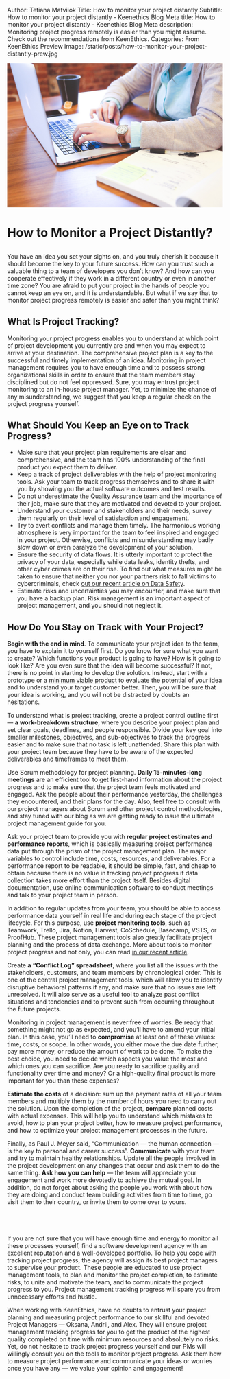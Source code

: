 Author: Tetiana Matviiok
Title: How to monitor your project distantly
Subtitle: How to monitor your project distantly - Keenethics Blog
Meta title: How to monitor your project distantly - Keenethics Blog
Meta description: Monitoring project progress remotely is easier than you might assume. Check out the recommendations from KeenEthics.
Categories: From KeenEthics
Preview image: /static/posts/how-to-monitor-your-project-distantly-prew.jpg

![How to monitor your project distantly](/static/posts/how-to-monitor-your-project-distantly.jpg)

<div>
  <h1 class="visually-hidden">How to Monitor a Project Distantly?</h1>
</div>

<div style="margin-top: 30px">
  <p>You have an idea you set your sights on, and you truly cherish it because it should become the key to your future success. How can you trust such a valuable thing to a team of developers you don’t know? And how can you cooperate effectively if they work in a different country or even in another time zone? You are afraid to put your project in the hands of people you cannot keep an eye on, and it is understandable. But what if we say that to monitor project progress remotely is easier and safer than you might think?</p>
</div>

## What Is Project Tracking?

Monitoring your project progress enables you to understand at which point of project development you currently are and when you may expect to arrive at your destination. The comprehensive project plan is a key to the successful and timely implementation of an idea. Monitoring in project management requires you to have enough time and to possess strong organizational skills in order to ensure that the team members stay disciplined but do not feel oppressed. Sure, you may entrust project monitoring to an in-house project manager. Yet, to minimize the chance of any misunderstanding, we suggest that you keep a regular check on the project progress yourself. 
	
## What Should You Keep an Eye on to Track Progress?

<ul>
  <li>Make sure that your project plan requirements are clear and comprehensive, and the team has 100% understanding of the final product you expect them to deliver.</li>
  <li>Keep a track of project deliverables with the help of project monitoring tools. Ask your team to track progress themselves and to share it with you by showing you the actual software outcomes and test results.</li>
  <li>Do not underestimate the Quality Assurance team and the importance of their job, make sure that they are motivated and devoted to your project.</li>
  <li>Understand your customer and stakeholders and their needs, survey them regularly on their level of satisfaction and engagement.</li>
  <li>Try to avert conflicts and manage them timely. The harmonious working atmosphere is very important for the team to feel inspired and engaged in your project. Otherwise, conflicts and misunderstanding may badly slow down or even paralyze the development of your solution.</li>
  <li>Ensure the security of data flows. It is utterly important to protect the privacy of your data, especially while data leaks, identity thefts, and other cyber crimes are on their rise. To find out what measures might be taken to ensure that neither you nor your partners risk to fall victims to cybercriminals, check <a href="/blog/1543388400000-your-data-is-safe-in-ukraine" target="_blank" rel="noopener noreferrer nofollow">out our recent article on Data Safety</a>.</li>
  <li>Estimate risks and uncertainties you may encounter, and make sure that you have a backup plan. Risk management is an important aspect of project management, and you should not neglect it.</li>
</ul>

## How Do You Stay on Track with Your Project?

<p>
  <b>Begin with the end in mind</b>. To communicate your project idea to the team, you have to explain it to yourself first. Do you know for sure what you want to create? Which functions your product is going to have? How is it going to look like? Are you even sure that the idea will become successful? If not, there is no point in starting to develop the solution. Instead, start with a prototype or a <a href="/approach-minimum-viable-product" target="_blank" rel="noopener noreferrer nofollow">minimum viable product</a> to evaluate the potential of your idea and to understand your target customer better. Then, you will be sure that your idea is working, and you will not be distracted by doubts an hesitations.
</p>

To understand what is project tracking, create a project control outline first ― __a work-breakdown structure__, where you describe your project plan and set clear goals, deadlines, and people responsible. Divide your key goal into smaller milestones, objectives, and sub-objectives to track the progress easier and to make sure that no task is left unattended. Share this plan with your project team because they have to be aware of the expected deliverables and timeframes to meet them.

Use Scrum methodology for project planning. __Daily 15-minutes-long meetings__ are an efficient tool to get first-hand information about the project progress and to make sure that the project team feels motivated and engaged. Ask the people about their performance yesterday, the challenges they encountered, and their plans for the day. Also, feel free to consult with our project managers about Scrum and other project control methodologies, and stay tuned with our blog as we are getting ready to issue the ultimate project management guide for you.

Ask your project team to provide you with __regular project estimates and performance reports__, which is basically measuring project performance data put through the prism of the project management plan. The major variables to control include time, costs, resources, and deliverables. For a performance report to be readable, it should be simple, fast, and cheap to obtain because there is no value in tracking project progress if data collection takes more effort than the project itself. Besides digital documentation, use online communication software to conduct meetings and talk to your project team in person.

<p>
  In addition to regular updates from your team, you should be able to access performance data yourself in real life and during each stage of the project lifecycle. For this purpose, use <b>project monitoring tools</b>, such as Teamwork, Trello, Jira, Notion, Harvest, CoSchedule, Basecamp, VSTS, or ProofHub. These project management tools also greatly facilitate project planning and the process of data exchange. More about tools to monitor project progress and not only, you can read <a href="/blog/1545998400000-applications-business-tools-of-the-year" target="_blank" rel="noopener noreferrer nofollow">in our recent article</a>.
</p>

Create __a “Conflict Log” spreadsheet__, where you list all the issues with the stakeholders, customers, and team members by chronological order. This is one of the central project management tools, which will allow you to identify disruptive behavioral patterns if any, and make sure that no issues are left unresolved. It will also serve as a useful tool to analyze past conflict situations and tendencies and to prevent such from occurring throughout the future projects.

Monitoring in project management is never free of worries. Be ready that something might not go as expected, and you’ll have to amend your initial plan. In this case, you’ll need to __compromise__ at least one of these values: time, costs, or scope. In other words, you either move the due date further, pay more money, or reduce the amount of work to be done. To make the best choice, you need to decide which aspects you value the most and which ones you can sacrifice. Are you ready to sacrifice quality and functionality over time and money? Or a high-quality final product is more important for you than these expenses?

__Estimate the costs__ of a decision: sum up the payment rates of all your team members and multiply them by the number of hours you need to carry out the solution. Upon the completion of the project, __compare__ planned costs with actual expenses. This will help you to understand which mistakes to avoid, how to plan your project better, how to measure project performance, and how to optimize your project management processes in the future. 

Finally, as Paul J. Meyer said, “Communication ― the human connection ― is the key to personal and career success”. __Communicate__ with your team and try to maintain healthy relationships. Update all the people involved in the project development on any changes that occur and ask them to do the same thing. __Ask how you can help__ ― the team will appreciate your engagement and work more devotedly to achieve the mutual goal. In addition, do not forget about asking the people you work with about how they are doing and conduct team building activities from time to time, go visit them to their country, or invite them to come over to yours.

<div style="padding: 20px 0"></div>

If you are not sure that you will have enough time and energy to monitor all these processes yourself, find a software development agency with an excellent reputation and a well-developed portfolio. To help you cope with tracking project progress, the agency will assign its best project managers to supervise your product. These people are educated to use project management tools, to plan and monitor the project completion, to estimate risks, to unite and motivate the team, and to communicate the project progress to you. Project management tracking progress will spare you from unnecessary efforts and hustle.

When working with KeenEthics, have no doubts to entrust your project planning and measuring project performance to our skillful and devoted Project Managers ― Oksana, Andrii, and Alex. They will ensure project management tracking progress for you to get the product of the highest quality completed on time with minimum resources and absolutely no risks. Yet, do not hesitate to track project progress yourself and our PMs will willingly consult you on the tools to monitor project progress. Ask them how to measure project performance and communicate your ideas or worries once you have any ― we value your opinion and engagement!
